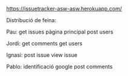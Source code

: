 https://issuetracker-asw-asw.herokuapp.com/

Distribució de feina:

Pau:
get issues
pàgina principal
post users

Jordi:
get comments
get users

Ignasi:
post issue
view issue

Pablo:
identificació google
post comments
